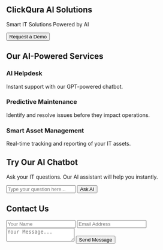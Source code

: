 <!DOCTYPE html>
<html lang="en">
<head>
  <meta charset="UTF-8" />
  <meta name="viewport" content="width=device-width, initial-scale=1.0" />
  <title>ClickQura IT Solutions</title>
  <script src="https://cdn.tailwindcss.com"></script>
</head>
<body class="p-6 md:p-10 space-y-16 bg-gray-50">

  <!-- Hero Section -->
  <section class="text-center space-y-4">
    <h1 class="text-4xl font-bold text-blue-700">ClickQura AI Solutions</h1>
    <p class="text-lg text-gray-600">Smart IT Solutions Powered by AI</p>
    <button class="mt-4 px-4 py-2 text-white bg-blue-600 hover:bg-blue-700 rounded">Request a Demo</button>
  </section>

  <!-- Services Section -->
  <section class="space-y-4">
    <h2 class="text-2xl font-semibold text-gray-800">Our AI-Powered Services</h2>
    <div class="grid gap-6 md:grid-cols-3">
      <div class="p-6 bg-white shadow rounded-2xl">
        <h3 class="text-xl font-medium mb-2">AI Helpdesk</h3>
        <p class="text-gray-600 text-sm">Instant support with our GPT-powered chatbot.</p>
      </div>
      <div class="p-6 bg-white shadow rounded-2xl">
        <h3 class="text-xl font-medium mb-2">Predictive Maintenance</h3>
        <p class="text-gray-600 text-sm">Identify and resolve issues before they impact operations.</p>
      </div>
      <div class="p-6 bg-white shadow rounded-2xl">
        <h3 class="text-xl font-medium mb-2">Smart Asset Management</h3>
        <p class="text-gray-600 text-sm">Real-time tracking and reporting of your IT assets.</p>
      </div>
    </div>
  </section>

  <!-- Chatbot Section -->
  <section class="text-center space-y-4">
    <h2 class="text-2xl font-semibold text-gray-800">Try Our AI Chatbot</h2>
    <p class="text-gray-500">Ask your IT questions. Our AI assistant will help you instantly.</p>
    <div class="mx-auto w-full max-w-md">
      <input class="w-full p-2 border rounded" placeholder="Type your question here..." />
      <button class="mt-2 w-full px-4 py-2 text-white bg-blue-600 hover:bg-blue-700 rounded">Ask AI</button>
    </div>
  </section>

  <!-- Contact Form -->
  <section class="space-y-4">
    <h2 class="text-2xl font-semibold text-gray-800 text-center">Contact Us</h2>
    <div class="max-w-xl mx-auto space-y-4">
      <input class="w-full p-2 border rounded" placeholder="Your Name" />
      <input class="w-full p-2 border rounded" placeholder="Email Address" type="email" />
      <textarea class="w-full p-2 border rounded" placeholder="Your Message..."></textarea>
      <button class="w-full px-4 py-2 bg-blue-600 text-white rounded hover:bg-blue-700">Send Message</button>
    </div>
  </section>

</body>
</html>
